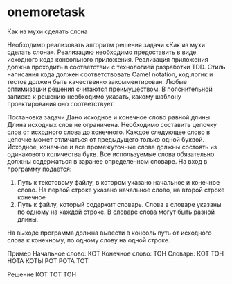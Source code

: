 # onemoretask
Как из мухи сделать слона

Необходимо реализовать алгоритм решения задачи «Как из мухи сделать слона». Реализацию необходимо предоставить в виде исходного кода консольного приложения. Реализация приложения должна проходить в соответствии c технологией разработки TDD. Стиль написания кода должен соответствовать Camel notation, код логик и тестов должен быть качественно закомментирован. Любые оптимизации решения считаются преимуществом. В пояснительной записке к решению необходимо указать, какому шаблону проектирования оно соответствует.

Постановка задачи
Дано исходное и конечное слово равной длины. Длина исходных слов не ограничена. Необходимо составить цепочку слов от исходного слова до конечного. Каждое следующее слово в цепочке может отличаться от предыдущего только одной буквой. Исходное, конечное и все промежуточные слова должны состоять из одинакового количества букв. Все используемые слова обязательно должны содержаться в заранее определенном словаре.
На вход в программу подается:

1. Путь к текстовому файлу, в котором указано начальное и конечное слово. На первой строке указано начальное слово, на второй строке конечное
2. Путь к файлу, который содержит словарь. Слова в словаре указаны по одному на каждой строке. В словаре слова могут быть разной длины.

На выходе программа должна вывести в консоль путь от исходного слова к конечному, по одному слову на одной строке.

Пример 
Начальное слово: КОТ
Конечное слово: ТОН
Словарь:
КОТ
ТОН
НОТА
КОТЫ
РОТ
РОТА
ТОТ

Решение
КОТ
ТОТ
ТОН
